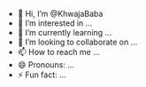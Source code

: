 - 👋 Hi, I’m @KhwajaBaba
- 👀 I’m interested in ...
- 🌱 I’m currently learning ...
- 💞️ I’m looking to collaborate on ...
- 📫 How to reach me ...
- 😄 Pronouns: ...
- ⚡ Fun fact: ...

<!---
KhwajaBaba/KhwajaBaba is a ✨ special ✨ repository because its `README.md` (this file) appears on your GitHub profile.
You can click the Preview link to take a look at your changes.
--->

